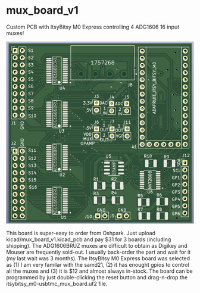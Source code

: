 # mux_board_v1
Custom PCB with ItsyBitsy M0 Express controlling 4 ADG1606 16 input muxes!

![picture](https://github.com/charkster/mux_board_v1/blob/main/mux_board_v1.png)

This board is super-easy to order from Oshpark. Just upload kicad/mux_board_v1.kicad_pcb and pay $31 for 3 boards (including shipping).
The ADG1606BRUZ muxes are difficult to obtain as Digikey and Mouser are frequently sold-out. I usually back-order the part and wait for it (my last wait was 3 months). The ItsyBitsy M0 Express board was selected as (1) I am very familar with the samd21, (2) it has enought gpios to control all the muxes and (3) it is $12 and almost always in-stock. The board can be programmed by just double-clicking the reset button and drag-n-drop the itsybitsy_m0-usbtmc_mux_board.uf2 file.
